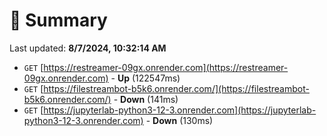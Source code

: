 # 📖 Summary
Last updated: **8/7/2024, 10:32:14 AM**

- `GET` [https://restreamer-09gx.onrender.com](https://restreamer-09gx.onrender.com) - **Up** (122547ms)
- `GET` [https://filestreambot-b5k6.onrender.com/](https://filestreambot-b5k6.onrender.com/) - **Down** (141ms)
- `GET` [https://jupyterlab-python3-12-3.onrender.com](https://jupyterlab-python3-12-3.onrender.com) - **Down** (130ms)
